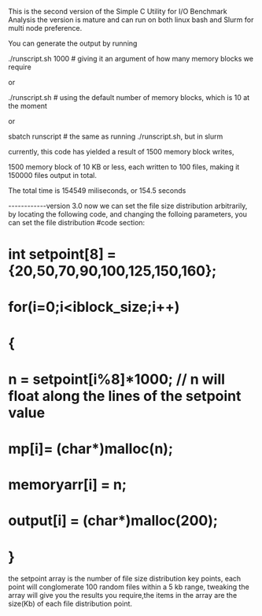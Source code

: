 This is the second version of the Simple C Utility for I/O Benchmark Analysis
the version is mature and can run on both linux bash and Slurm for multi node preference.

You can generate the output by running

./runscript.sh 1000    # giving it an argument of how many memory blocks we require

or 

./runscript.sh # using the default number of memory blocks, which is 10 at the moment

or

sbatch runscript # the same as running ./runscript.sh, but in slurm


currently, this code has yielded a result of 1500 memory block writes,


1500 memory block of 10 KB or less, each written to 100 files, making it 150000 files output in total.

The total time is 154549 miliseconds, or 154.5 seconds

------------version 3.0
now we can set the file size distribution arbitrarily, by locating the following code, 
and changing the folloing parameters, you can set the file distribution
#code section:
#
# int setpoint[8] = {20,50,70,90,100,125,150,160};
#    for(i=0;i<iblock_size;i++)
#    {
#        n = setpoint[i%8]*1000; // n will float along the lines of the setpoint value
#        mp[i]= (char*)malloc(n);
#        memoryarr[i] = n;
#        output[i] = (char*)malloc(200);
#    }
the setpoint array is the number of file size distribution key points, each point will conglomerate 100 random files within a 5 kb range,
tweaking the array will give you the results you require,the items in the array are the size(Kb) of each file distribution point.